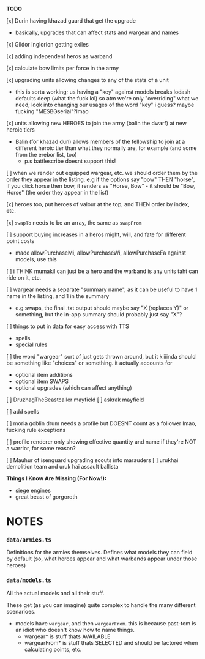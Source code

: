 **TODO**

[x] Durin having khazad guard that get the upgrade

- basically, upgrades that can affect stats and wargear and names

[x] Gildor Inglorion getting exiles

[x] adding independent heros as warband

[x] calculate bow limits per force in the army

[x] upgrading units allowing changes to any of the stats of a unit

- this is sorta working; us having a "key" against models breaks lodash defaults deep (what the fuck lol) so atm we're only "overriding" what we need; look into changing our usages of the word "key" i guess? maybe fucking "MESBGserial"?lmao

[x] units allowing new HEROES to join the army (balin the dwarf) at new heroic tiers

- Balin (for khazad dun) allows members of the fellowship to join at a different heroic tier than what they normally are, for example (and some from the erebor list, too)
  - p.s battlescribe doesnt support this!

[ ] when we render out equipped wargear, etc. we should order them by the order they appear in the listing. e.g if the options say "bow" THEN "horse", if you click horse then bow, it renders as "Horse, Bow" - it should be "Bow, Horse" (the order they appear in the list)

[x] heroes too, put heroes of valour at the top, and THEN order by index, etc.

[x] `swapTo` needs to be an array, the same as `swapFrom`

[ ] support buying increases in a heros might, will, and fate for different point costs

- made allowPurchaseMi, allowPurchaseWi, allowPurchaseFa against models, use this

[ ] i THINK mumakil can just be a hero and the warband is any units taht can ride on it, etc.

[ ] wargear needs a separate "summary name", as it can be useful to have 1 name in the listing, and 1 in the summary

- e.g swaps, the final .txt output should maybe say "X (replaces Y)" or something, but the in-app summary should probably just say "X"?

[ ] things to put in data for easy access with TTS

- spells
- special rules

[ ] the word "wargear" sort of just gets thrown around, but it kiiiinda should be something like "choices" or something. it actually accounts for

- optional item additions
- optional item SWAPS
- optional upgrades (which can affect anything)

[ ] DruzhagTheBeastcaller mayfield
[ ] askrak mayfield

[ ] add spells

[ ] moria goblin drum needs a profile but DOESNT count as a follower lmao, fucking rule exceptions

[ ] profile renderer only showing effective quantity and name if they're NOT a warrior, for some reason?

[ ] Mauhur of isenguard upgrading scouts into marauders
[ ] urukhai demolition team and uruk hai assault ballista

**Things I Know Are Missing (For Now!):**

- siege engines
- great beast of gorgoroth

# NOTES

### `data/armies.ts`

Definitions for the armies themselves. Defines what models they can field by default (so, what heroes appear and what warbands appear under those heroes)

### `data/models.ts`

All the actual models and all their stuff.

These get (as you can imagine) quite complex to handle the many different scenarioes.

- models have `wargear`, and then `wargearFrom`. this is because past-tom is an idiot who doesn't know how to name things.
  - wargear\* is stuff thats AVAILABLE
  - wargearFrom\* is stuff thats SELECTED and should be factored when calculating points, etc.
